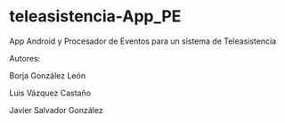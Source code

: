 # teleasistencia-App_PE
App Android y Procesador de Eventos para un sistema de Teleasistencia

Autores:

Borja González León

Luis Vázquez Castaño

Javier Salvador González

